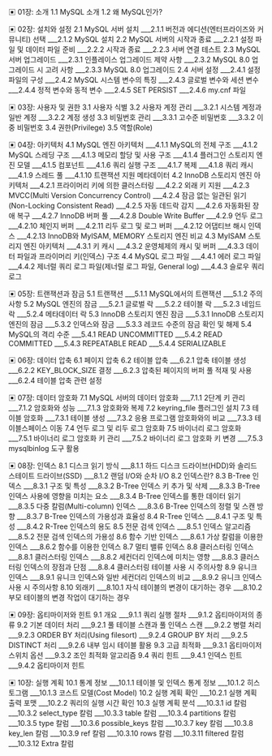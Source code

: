 ▣ 01장: 소개
1.1 MySQL 소개
1.2 왜 MySQL인가?

▣ 02장: 설치와 설정
2.1 MySQL 서버 설치
___2.1.1 버전과 에디션(엔터프라이즈와 커뮤니티) 선택
___2.1.2 MySQL 설치
2.2 MySQL 서버의 시작과 종료
___2.2.1 설정 파일 및 데이터 파일 준비
___2.2.2 시작과 종료
___2.2.3 서버 연결 테스트
2.3 MySQL 서버 업그레이드
___2.3.1 인플레이스 업그레이드 제약 사항
___2.3.2 MySQL 8.0 업그레이드 시 고려 사항
___2.3.3 MySQL 8.0 업그레이드
2.4 서버 설정
___2.4.1 설정 파일의 구성
___2.4.2 MySQL 시스템 변수의 특징
___2.4.3 글로벌 변수와 세션 변수
___2.4.4 정적 변수와 동적 변수
___2.4.5 SET PERSIST
___2.4.6 my.cnf 파일

▣ 03장: 사용자 및 권한
3.1 사용자 식별
3.2 사용자 계정 관리
___3.2.1 시스템 계정과 일반 계정
___3.2.2 계정 생성
3.3 비밀번호 관리
___3.3.1 고수준 비밀번호
___3.3.2 이중 비밀번호
3.4 권한(Privilege)
3.5 역할(Role)

▣ 04장: 아키텍처
4.1 MySQL 엔진 아키텍처
___4.1.1 MySQL의 전체 구조
___4.1.2 MySQL 스레딩 구조
___4.1.3 메모리 할당 및 사용 구조
___4.1.4 플러그인 스토리지 엔진 모델
___4.1.5 컴포넌트
___4.1.6 쿼리 실행 구조
___4.1.7 복제
___4.1.8 쿼리 캐시
___4.1.9 스레드 풀
___4.1.10 트랜잭션 지원 메타데이터
4.2 InnoDB 스토리지 엔진 아키텍처
___4.2.1 프라이머리 키에 의한 클러스터링
___4.2.2 외래 키 지원
___4.2.3 MVCC(Multi Version Concurrency Control)
___4.2.4 잠금 없는 일관된 읽기(Non-Locking Consistent Read)
___4.2.5 자동 데드락 감지
___4.2.6 자동화된 장애 복구
___4.2.7 InnoDB 버퍼 풀
___4.2.8 Double Write Buffer
___4.2.9 언두 로그
___4.2.10 체인지 버퍼
___4.2.11 리두 로그 및 로그 버퍼
___4.2.12 어댑티브 해시 인덱스
___4.2.13 InnoDB와 MyISAM, MEMORY 스토리지 엔진 비교
4.3 MyISAM 스토리지 엔진 아키텍처
___4.3.1 키 캐시
___4.3.2 운영체제의 캐시 및 버퍼
___4.3.3 데이터 파일과 프라이머리 키(인덱스) 구조
4.4 MySQL 로그 파일
___4.4.1 에러 로그 파일
___4.4.2 제너럴 쿼리 로그 파일(제너럴 로그 파일, General log)
___4.4.3 슬로우 쿼리 로그

▣ 05장: 트랜잭션과 잠금
5.1 트랜잭션
___5.1.1 MySQL에서의 트랜잭션
___5.1.2 주의사항
5.2 MySQL 엔진의 잠금
___5.2.1 글로벌 락
___5.2.2 테이블 락
___5.2.3 네임드 락
___5.2.4 메타데이터 락
5.3 InnoDB 스토리지 엔진 잠금
___5.3.1 InnoDB 스토리지 엔진의 잠금
___5.3.2 인덱스와 잠금
___5.3.3 레코드 수준의 잠금 확인 및 해제
5.4 MySQL의 격리 수준
___5.4.1 READ UNCOMMITTED
___5.4.2 READ COMMITTED
___5.4.3 REPEATABLE READ
___5.4.4 SERIALIZABLE

▣ 06장: 데이터 압축
6.1 페이지 압축
6.2 테이블 압축
___6.2.1 압축 테이블 생성
___6.2.2 KEY_BLOCK_SIZE 결정
___6.2.3 압축된 페이지의 버퍼 풀 적재 및 사용
___6.2.4 테이블 압축 관련 설정

▣ 07장: 데이터 암호화
7.1 MySQL 서버의 데이터 암호화
___7.1.1 2단계 키 관리
___7.1.2 암호화와 성능
___7.1.3 암호화와 복제
7.2 keyring_file 플러그인 설치
7.3 테이블 암호화
___7.3.1 테이블 생성
___7.3.2 응용 프로그램 암호화와의 비교
___7.3.3 테이블스페이스 이동
7.4 언두 로그 및 리두 로그 암호화
7.5 바이너리 로그 암호화
___7.5.1 바이너리 로그 암호화 키 관리
___7.5.2 바이너리 로그 암호화 키 변경
___7.5.3 mysqlbinlog 도구 활용

▣ 08장: 인덱스
8.1 디스크 읽기 방식
___8.1.1 하드 디스크 드라이브(HDD)와 솔리드 스테이트 드라이브(SSD)
___8.1.2 랜덤 I/O와 순차 I/O
8.2 인덱스란?
8.3 B-Tree 인덱스
___8.3.1 구조 및 특성
___8.3.2 B-Tree 인덱스 키 추가 및 삭제
___8.3.3 B-Tree 인덱스 사용에 영향을 미치는 요소
___8.3.4 B-Tree 인덱스를 통한 데이터 읽기
___8.3.5 다중 칼럼(Multi-column) 인덱스
___8.3.6 B-Tree 인덱스의 정렬 및 스캔 방향
___8.3.7 B-Tree 인덱스의 가용성과 효율성
8.4 R-Tree 인덱스
___8.4.1 구조 및 특성
___8.4.2 R-Tree 인덱스의 용도
8.5 전문 검색 인덱스
___8.5.1 인덱스 알고리즘
___8.5.2 전문 검색 인덱스의 가용성
8.6 함수 기반 인덱스
___8.6.1 가상 칼럼을 이용한 인덱스
___8.6.2 함수를 이용한 인덱스
8.7 멀티 밸류 인덱스
8.8 클러스터링 인덱스
___8.8.1 클러스터링 인덱스
___8.8.2 세컨더리 인덱스에 미치는 영향
___8.8.3 클러스터링 인덱스의 장점과 단점
___8.8.4 클러스터링 테이블 사용 시 주의사항
8.9 유니크 인덱스
___8.9.1 유니크 인덱스와 일반 세컨더리 인덱스의 비교
___8.9.2 유니크 인덱스 사용 시 주의사항
8.10 외래키
___8.10.1 자식 테이블의 변경이 대기하는 경우
___8.10.2 부모 테이블의 변경 작업이 대기하는 경우

▣ 09장: 옵티마이저와 힌트
9.1 개요
___9.1.1 쿼리 실행 절차
___9.1.2 옵티마이저의 종류
9.2 기본 데이터 처리
___9.2.1 풀 테이블 스캔과 풀 인덱스 스캔
___9.2.2 병렬 처리
___9.2.3 ORDER BY 처리(Using filesort)
___9.2.4 GROUP BY 처리
___9.2.5 DISTINCT 처리
___9.2.6 내부 임시 테이블 활용
9.3 고급 최적화
___9.3.1 옵티마이저 스위치 옵션
___9.3.2 조인 최적화 알고리즘
9.4 쿼리 힌트
___9.4.1 인덱스 힌트
___9.4.2 옵티마이저 힌트

▣ 10장: 실행 계획
10.1 통계 정보
___10.1.1 테이블 및 인덱스 통계 정보
___10.1.2 히스토그램
___10.1.3 코스트 모델(Cost Model)
10.2 실행 계획 확인
___10.2.1 실행 계획 출력 포맷
___10.2.2 쿼리의 실행 시간 확인
10.3 실행 계획 분석
___10.3.1 id 칼럼
___10.3.2 select_type 칼럼
___10.3.3 table 칼럼
___10.3.4 partitions 칼럼
___10.3.5 type 칼럼
___10.3.6 possible_keys 칼럼
___10.3.7 key 칼럼
___10.3.8 key_len 칼럼
___10.3.9 ref 칼럼
___10.3.10 rows 칼럼
___10.3.11 filtered 칼럼
___10.3.12 Extra 칼럼
